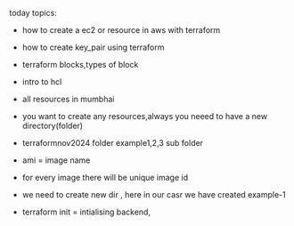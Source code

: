 


today topics:

* how to create a ec2 or resource in aws with terraform
* how to create key_pair using terraform
* terraform blocks,types of block
* intro to hcl

* all resources in mumbhai

* you want to create any resources,always you neeed to have a new directory(folder)
* terraformnov2024 folder
example1,2,3 sub folder

* ami = image name 
* for every image there will be unique image id
* we need to create new dir , here in our casr we have created example-1 

* terraform init = intialising backend,